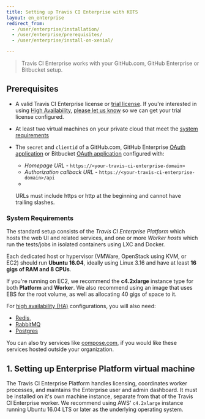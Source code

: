 ```yaml
---
title: Setting up Travis CI Enterprise with KOTS
layout: en_enterprise
redirect_from:
  - /user/enterprise/installation/
  - /user/enterprise/prerequisites/
  - /user/enterprise/install-on-xenial/

---
```


> Travis CI Enterprise works with your GitHub.com, GitHub Enterprise or Bitbucket setup.

## Prerequisites

  * A valid Travis CI Enterprise license or [trial license](https://enterprise.travis-ci.com/signup). 
  If you're interested in using [High Availability](/user/enterprise/high-availability/), 
  [please let us know](mailto:enterprise@travis-ci.com) so we can get your trial license configured.

  * At least two virtual machines on your private cloud that meet the [system requirements](#system-requirements)
  * The `secret` and `clientid` of a GitHub.com, GitHub Enterprise [OAuth application](https://developer.github.com/apps/building-integrations/setting-up-and-registering-oauth-apps/registering-oauth-apps/) 
  or Bitbucket [OAuth application]() configured with:

    - *Homepage URL* - `https://<your-travis-ci-enterprise-domain>`
    - *Authorization callback URL* - `https://<your-travis-ci-enterprise-domain>/api`
    +
    URLs must include https or http at the beginning and cannot have trailing slashes.

### System Requirements

The standard setup consists of the *Travis CI Enterprise
Platform* which hosts the web UI and related services, and one or more
*Worker hosts* which run the tests/jobs in isolated containers using LXC
and Docker.

Each dedicated host or hypervisor (VMWare, OpenStack using KVM, or EC2) should run **Ubuntu 16.04**, 
ideally using Linux 3.16 and have at least **16 gigs of RAM and 8 CPUs**.

If you're running on EC2, we recommend the **c4.2xlarge** instance type for both **Platform** and **Worker**. 
We also recommend using an image that uses EBS for the root volume, as well as allocating 40 gigs of space to it.

For [high availability (HA)](/user/enterprise/high-availability/) configurations, you will also need:

* [Redis](https://redis.io/),
* [RabbitMQ](https://www.rabbitmq.com/)
* [Postgres](https://www.postgresql.org/)

You can also try services like [compose.com](https://compose.com/), if you would like these services hosted outside your organization.

## 1. Setting up Enterprise Platform virtual machine

The Travis CI Enterprise Platform handles licensing, coordinates worker
processes, and maintains the Enterprise user and admin dashboard. It must be
installed on it's own machine instance, separate from that of the Travis CI
Enterprise worker. 
We recommend using AWS' `c4.2xlarge` instance running
Ubuntu 16.04 LTS or later as the underlying operating system.
